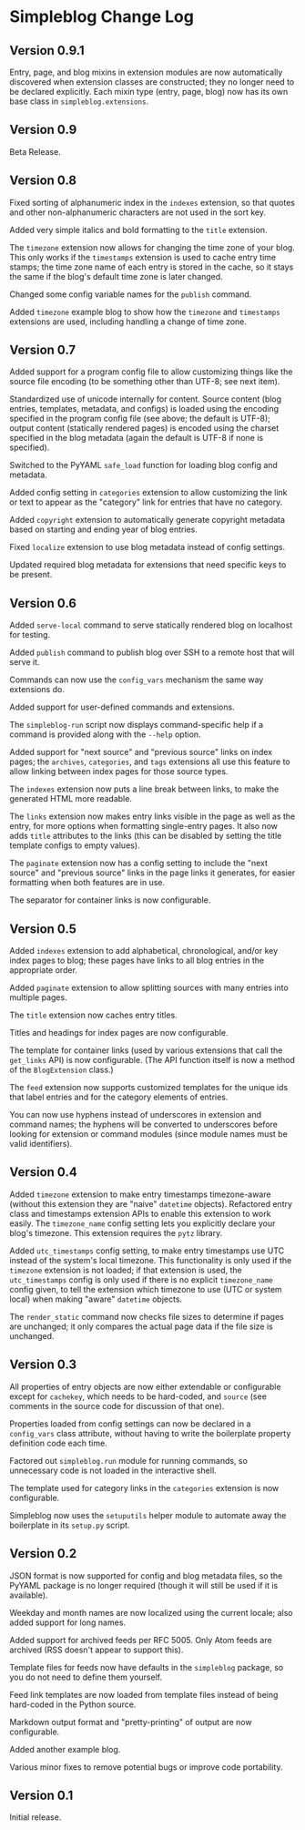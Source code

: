 Simpleblog Change Log
=====================

Version 0.9.1
-------------

Entry, page, and blog mixins in extension modules are now automatically
discovered when extension classes are constructed; they no longer need
to be declared explicitly. Each mixin type (entry, page, blog) now has
its own base class in ``simpleblog.extensions``.

Version 0.9
-----------

Beta Release.

Version 0.8
-----------

Fixed sorting of alphanumeric index in the ``indexes`` extension,
so that quotes and other non-alphanumeric characters are not used
in the sort key.

Added very simple italics and bold formatting to the ``title``
extension.

The ``timezone`` extension now allows for changing the time zone
of your blog. This only works if the ``timestamps`` extension is
used to cache entry time stamps; the time zone name of each entry
is stored in the cache, so it stays the same if the blog's default
time zone is later changed.

Changed some config variable names for the ``publish`` command.

Added ``timezone`` example blog to show how the ``timezone`` and
``timestamps`` extensions are used, including handling a change of
time zone.

Version 0.7
-----------

Added support for a program config file to allow customizing things
like the source file encoding (to be something other than UTF-8;
see next item).

Standardized use of unicode internally for content. Source content
(blog entries, templates, metadata, and configs) is loaded using
the encoding specified in the program config file (see above; the
default is UTF-8); output content (statically rendered pages) is
encoded using the charset specified in the blog metadata (again
the default is UTF-8 if none is specified).

Switched to the PyYAML ``safe_load`` function for loading blog config
and metadata.

Added config setting in ``categories`` extension to allow customizing
the link or text to appear as the "category" link for entries that
have no category.

Added ``copyright`` extension to automatically generate copyright
metadata based on starting and ending year of blog entries.

Fixed ``localize`` extension to use blog metadata instead of config
settings.

Updated required blog metadata for extensions that need specific
keys to be present.

Version 0.6
-----------

Added ``serve-local`` command to serve statically rendered blog
on localhost for testing.

Added ``publish`` command to publish blog over SSH to a remote
host that will serve it.

Commands can now use the ``config_vars`` mechanism the same way
extensions do.

Added support for user-defined commands and extensions.

The ``simpleblog-run`` script now displays command-specific help
if a command is provided along with the ``--help`` option.

Added support for "next source" and "previous source" links on
index pages; the ``archives``, ``categories``, and ``tags``
extensions all use this feature to allow linking between index
pages for those source types.

The ``indexes`` extension now puts a line break between links,
to make the generated HTML more readable.

The ``links`` extension now makes entry links visible in the page
as well as the entry, for more options when formatting single-entry
pages. It also now adds ``title`` attributes to the links (this can
be disabled by setting the title template configs to empty values).

The ``paginate`` extension now has a config setting to include the
"next source" and "previous source" links in the page links it
generates, for easier formatting when both features are in use.

The separator for container links is now configurable.

Version 0.5
-----------

Added ``indexes`` extension to add alphabetical, chronological,
and/or key index pages to blog; these pages have links to all blog
entries in the appropriate order.

Added ``paginate`` extension to allow splitting sources with many
entries into multiple pages.

The ``title`` extension now caches entry titles.

Titles and headings for index pages are now configurable.

The template for container links (used by various extensions that
call the ``get_links`` API) is now configurable. (The API function
itself is now a method of the ``BlogExtension`` class.)

The ``feed`` extension now supports customized templates for the
unique ids that label entries and for the category elements of
entries.

You can now use hyphens instead of underscores in extension and
command names; the hyphens will be converted to underscores before
looking for extension or command modules (since module names must
be valid identifiers).

Version 0.4
-----------

Added ``timezone`` extension to make entry timestamps timezone-aware
(without this extension they are "naive" ``datetime`` objects).
Refactored entry class and timestamps extension APIs to enable this
extension to work easily. The ``timezone_name`` config setting lets
you explicitly declare your blog's timezone. This extension requires
the ``pytz`` library.

Added ``utc_timestamps`` config setting, to make entry timestamps
use UTC instead of the system's local timezone. This functionality is
only used if the ``timezone`` extension is not loaded; if that extension
is used, the ``utc_timestamps`` config is only used if there is no
explicit ``timezone_name`` config given, to tell the extension which
timezone to use (UTC or system local) when making "aware" ``datetime``
objects.

The ``render_static`` command now checks file sizes to determine if
pages are unchanged; it only compares the actual page data if the file
size is unchanged.

Version 0.3
-----------

All properties of entry objects are now either extendable or
configurable except for ``cachekey``, which needs to be hard-coded,
and ``source`` (see comments in the source code for discussion of
that one).

Properties loaded from config settings can now be declared in a
``config_vars`` class attribute, without having to write the
boilerplate property definition code each time.

Factored out ``simpleblog.run`` module for running commands, so
unnecessary code is not loaded in the interactive shell.

The template used for category links in the ``categories``
extension is now configurable.

Simpleblog now uses the ``setuputils`` helper module to automate
away the boilerplate in its ``setup.py`` script.

Version 0.2
-----------

JSON format is now supported for config and blog metadata files,
so the PyYAML package is no longer required (though it will still
be used if it is available).

Weekday and month names are now localized using the current locale;
also added support for long names.

Added support for archived feeds per RFC 5005. Only Atom feeds are
archived (RSS doesn't appear to support this).

Template files for feeds now have defaults in the ``simpleblog``
package, so you do not need to define them yourself.

Feed link templates are now loaded from template files instead of
being hard-coded in the Python source.

Markdown output format and "pretty-printing" of output are now
configurable.

Added another example blog.

Various minor fixes to remove potential bugs or improve code
portability.

Version 0.1
-----------

Initial release.
